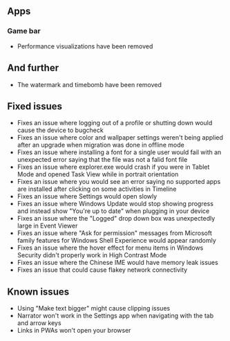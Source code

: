## Apps
### Game bar
- Performance visualizations have been removed

## And further
- The watermark and timebomb have been removed

## Fixed issues
- Fixes an issue where logging out of a profile or shutting down would cause the device to bugcheck
- Fixes an issue where color and wallpaper settings weren't being applied after an upgrade when migration was done in offline mode
- Fixes an issue where installing a font for a single user would fail with an unexpected error saying that the file was not a falid font file
- Fixes an issue where explorer.exe would crash if you were in Tablet Mode and opened Task View while in portrait orientation
- Fixes an issue where you would see an error saying no supported apps are installed after clicking on some activities in Timeline
- Fixes an issue where Settings would open slowly
- Fixes an issue where Windows Update would stop showing progress and instead show "You're up to date" when plugging in your device
- Fixes an issue where the "Logged" drop down box was unexpectedly large in Event Viewer
- Fixes an issue where "Ask for permission" messages from Microsoft family features for Windows Shell Experience would appear randomly
- Fixes an issue where the hover effect for menu items in Windows Security didn't properly work in High Contrast Mode
- Fixes an issue where the Chinese IME would have memory leak issues
- Fixes an issue that could cause flakey network connectivity

## Known issues
- Using "Make text bigger" might cause clipping issues
- Narrator won't work in the Settings app when navigating with the tab and arrow keys
- Links in PWAs won't open your browser